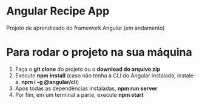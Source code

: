 # Angular Recipe App

Projeto de aprendizado do framework Angular (em andamento)

# Para rodar o projeto na sua máquina

1. Faça o **git clone** do projeto ou o **download do arquivo zip**
2. Execute **npm install** (caso não tenha a CLI do Angular instalada, instale-a, **npm i -g @angular/cli**)
3. Após todas as dependências instaladas, **npm run server**
4. Por fim, em um terminal a parte, execute **npm start**
